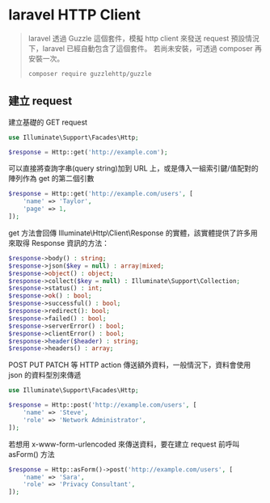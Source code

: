 # laravel HTTP Client

> laravel 透過 Guzzle 這個套件，模擬 http client 來發送 request
> 預設情況下，laravel 已經自動包含了這個套件。
> 若尚未安裝，可透過 composer 再安裝一次。
>
> ```bash
> composer require guzzlehttp/guzzle
> ```

## 建立 request

建立基礎的 GET request

```php
use Illuminate\Support\Facades\Http;

$response = Http::get('http://example.com');
```

可以直接將查詢字串(query string)加到 URL 上，或是傳入一組索引鍵/值配對的陣列作為 get 的第二個引數

```php
$response = Http::get('http://example.com/users', [
    'name' => 'Taylor',
    'page' => 1,
]);
```

get 方法會回傳 Illuminate\Http\Client\Response 的實體，該實體提供了許多用來取得 Response 資訊的方法：

```php
$response->body() : string;
$response->json($key = null) : array|mixed;
$response->object() : object;
$response->collect($key = null) : Illuminate\Support\Collection;
$response->status() : int;
$response->ok() : bool;
$response->successful() : bool;
$response->redirect(): bool;
$response->failed() : bool;
$response->serverError() : bool;
$response->clientError() : bool;
$response->header($header) : string;
$response->headers() : array;
```

POST PUT PATCH 等 HTTP action 傳送額外資料，一般情況下，資料會使用 json 的資料型別來傳遞

```php
use Illuminate\Support\Facades\Http;

$response = Http::post('http://example.com/users', [
    'name' => 'Steve',
    'role' => 'Network Administrator',
]);
```

若想用 x-www-form-urlencoded 來傳送資料，要在建立 request 前呼叫 asForm() 方法

```php
$response = Http::asForm()->post('http://example.com/users', [
    'name' => 'Sara',
    'role' => 'Privacy Consultant',
]);
```
